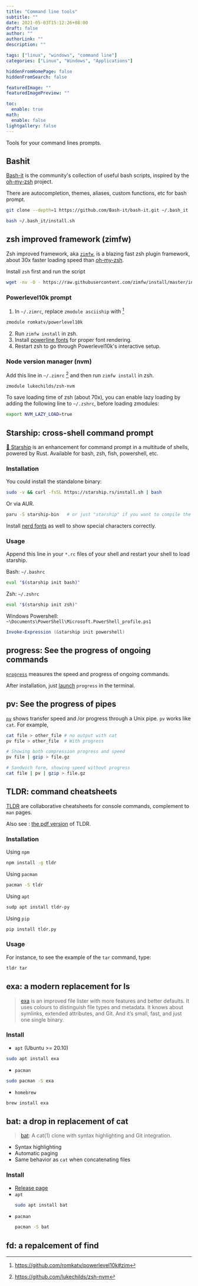 ```yaml
---
title: "Command line tools"
subtitle: ""
date: 2021-05-03T15:12:26+08:00
draft: false
author: ""
authorLink: ""
description: ""

tags: ["linux", "windows", "command line"]
categories: ["Linux", "Windows", "Applications"]

hiddenFromHomePage: false
hiddenFromSearch: false

featuredImage: ""
featuredImagePreview: ""

toc:
  enable: true
math:
  enable: false
lightgallery: false
---
```


Tools for your command lines prompts.

<!--more-->

## Bashit

[Bash-it][] is the community's collection of useful bash scripts, inspired by the [oh-my-zsh][] project.

There are autocompletion, themes, aliases, custom functions, etc for bash prompt.

```bash
git clone --depth=1 https://github.com/Bash-it/bash-it.git ~/.bash_it

bash ~/.bash_it/install.sh
```

[Bash-it]: https://github.com/Bash-it/bash-it
[oh-my-zsh]: https://ohmyz.sh/

## zsh improved framework (zimfw)

Zsh improved framework, aka [`zimfw`](https://github.com/zimfw/zimfw), is a blazing fast zsh plugin framework, about 30x faster loading speed than [oh-my-zsh][].

Install `zsh` first and run the script

```bash
wget -nv -O - https://raw.githubusercontent.com/zimfw/install/master/install.zsh | zsh
```

### Powerlevel10k prompt

1. In `~/.zimrc`, replace `zmodule asciiship` with [^p10kzim]

```bash
zmodule romkatv/powerlevel10k
```

[^p10kzim]: https://github.com/romkatv/powerlevel10k#zim

2. Run `zimfw install` in zsh.
3. Install [powerline fonts](https://github.com/romkatv/powerlevel10k#manual) for proper font rendering.
4. Restart zsh to go through Powerlevel10k's interactive setup.

### Node version manager (nvm)

Add this line in `~/.zimrc` [^zshnvm] and then run `zimfw install` in zsh.

```bash
zmodule lukechilds/zsh-nvm
```

[^zshnvm]: https://github.com/lukechilds/zsh-nvm

To save loading time of zsh (about 70x), you can enable lazy loading by adding the following line to `~/.zshrc`, before loading zmodules:

```bash
export NVM_LAZY_LOAD=true
```

## Starship: cross-shell command prompt

[🚀 Starship](https://starship.rs/) is an enhancement for command prompt in a multitude of shells, powered by Rust. Available for bash, zsh, fish, powershell, etc.

### Installation

You could install the standalone binary:

```bash
sudo -v && curl -fsSL https://starship.rs/install.sh | bash
```

Or via AUR.

```bash
paru -S starship-bin   # or just "starship" if you want to compile the Rust code
```

Install [nerd fonts](https://www.nerdfonts.com/font-downloads) as well to show special characters correctly.

### Usage

Append this line in your `*.rc` files of your shell and restart your shell to load starship.

Bash: `~/.bashrc`

```bash
eval "$(starship init bash)"
```

Zsh: `~/.zshrc`

```bash
eval "$(starship init zsh)"
```

Windows Powershell: `~\Documents\PowerShell\Microsoft.PowerShell_profile.ps1`

```powershell
Invoke-Expression (&starship init powershell)
```

## progress: See the progress of ongoing commands

[`progress`](https://github.com/Xfennec/progress) measures the speed and progress of ongoing commands.

After installation, just [launch](https://github.com/Xfennec/progress#what-can-i-do-with-it) `progress` in the terminal.

## pv: See the progress of pipes

[`pv`](https://linux.die.net/man/1/pv) shows transfer speed and /or progress through a Unix pipe. `pv` works like `cat`. For example,

```bash
cat file > other_file # no output with cat
pv file > other_file  # With progress
```

```bash
# Showing both compression progress and speed
pv file | gzip > file.gz

# Sandwich form, showing speed without progress
cat file | pv | gzip > file.gz
```

## TLDR: command cheatsheets

[TLDR](https://github.com/tldr-pages/tldr) are collaborative cheatsheets for console commands, complement to `man` pages.

Also see : [the pdf version](https://tldr.sh/assets/tldr-book.pdf) of TLDR.

### Installation

Using `npm`

```bash
npm install -g tldr
```

Using `pacman`

```bash
pacman -S tldr
```

Using `apt`

```bash
sudp apt install tldr-py
```

Using `pip`

```bash
pip install tldr.py
```

### Usage

For instance, to see the example of the `tar` command, type:

```bash
tldr tar
```

## exa: a modern replacement for ls

> [exa](https://the.exa.website) is an improved file lister with more features and better defaults. It uses colours to distinguish file types and metadata. It knows about symlinks, extended attributes, and Git. And it’s small, fast, and just one single binary.

### Install

- `apt` (Ubuntu >= 20.10)

```bash
sudo apt install exa
```

- `pacman`

```bash
sudo pacman -S exa
```

- `homebrew`

```bash
brew install exa
```

## bat: a drop in replacement of cat

> [bat](https://github.com/sharkdp/bat): A cat(1) clone with syntax highlighting and Git integration.

- Syntax highlighting
- Automatic paging
- Same behavior as `cat` when concatenating files

### Install

- [Release page](https://github.com/sharkdp/bat/releases)
- `apt`
  ```bash
  sudo apt install bat
  ```
- `pacman`
  ```bash
  pacman -S bat
  ```

## fd: a repalcement of find

